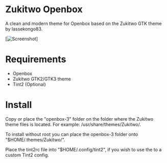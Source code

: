 Zukitwo Openbox
===============

A clean and modern theme for Openbox based on the Zukitwo GTK theme by lassekongo83.

[![Screenshot](https://raw.github.com/mylesthaiss/Zukitwo-Openbox/master/Screenshot.png)]

Requirements
============
- Openbox
- Zukitwo GTK2/GTK3 theme
- Tint2 (Optional)

Install
=======

Copy or place the "openbox-3" folder on the folder where the Zukitwo theme files is located. For example: /usr/share/themes/Zukitwo/.

To install without root you can place the openbox-3 folder onto "$HOME/.themes/Zukitwo/".

Place the tint2rc file into "$HOME/.config/tint2", if you wish to use the to a custom Tint2 config.